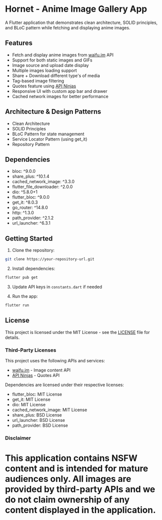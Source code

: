 # Hornet - Anime Image Gallery App

A Flutter application that demonstrates clean architecture, SOLID principles, and BLoC pattern while fetching and displaying anime images.

## Features

- Fetch and display anime images from [waifu.im](https://waifu.im) API
- Support for both static images and GIFs
- Image source and upload date display
- Multiple images loading support
- Share + Download different type's of media 
- Tag-based image filtering
- Quotes feature using [API Ninjas](https://api-ninjas.com)
- Responsive UI with custom app bar and drawer
- Cached network images for better performance

## Architecture & Design Patterns

- Clean Architecture
- SOLID Principles
- BLoC Pattern for state management
- Service Locator Pattern (using get_it)
- Repository Pattern

## Dependencies

 - bloc: ^9.0.0
 - share_plus: ^10.1.4
 - cached_network_image: ^3.3.0
 - flutter_file_downloader: ^2.0.0
 - dio: ^5.8.0+1
 - flutter_bloc: ^9.0.0
 - get_it: ^8.0.3
 - go_router: ^14.8.0
 - http: ^1.3.0
 - path_provider: ^2.1.2
 - url_launcher: ^6.3.1

## Getting Started

1. Clone the repository:
```bash
git clone https://your-repository-url.git
```

2. Install dependencies:
```bash
flutter pub get
```

3. Update API keys in `constants.dart` if needed

4. Run the app:
```bash
flutter run

```

## License

This project is licensed under the MIT License - see the [LICENSE](LICENSE) file for details.

### Third-Party Licenses

This project uses the following APIs and services:
- [waifu.im](https://waifu.im) - Image content API
- [API Ninjas](https://api-ninjas.com) - Quotes API

Dependencies are licensed under their respective licenses:
- flutter_bloc: MIT License
- get_it: MIT License
- dio: MIT License
- cached_network_image: MIT License
- share_plus: BSD License
- url_launcher: BSD License
- path_provider: BSD License

### Disclaimer

This application contains NSFW content and is intended for mature audiences only.
All images are provided by third-party APIs and we do not claim ownership of any content displayed in the application.
=======
